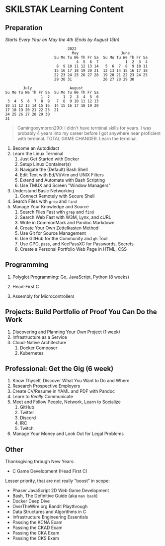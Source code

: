 # SKILSTAK Learning Content

## Preparation

*Starts Every Year on May the 4th (Ends by August 15th)*

```
                            2022
                              May                   June          
                      Su Mo Tu We Th Fr Sa  Su Mo Tu We Th Fr Sa  
                                4  5  6  7            1  2  3  4  
                       8  9 10 11 12 13 14   5  6  7  8  9 10 11  
                      15 16 17 18 19 20 21  12 13 14 15 16 17 18  
                      22 23 24 25 26 27 28  19 20 21 22 23 24 25  
                      29 30 31              26 27 28 29 30        

        July                 August
Su Mo Tu We Th Fr Sa  Su Mo Tu We Th Fr Sa
                1  2      1  2  3  4  5  6
 3  4  5  6  7  8  9   7  8  9 10 11 12 13
10 11 12 13 14 15 16  14 15 16 17 18 19 20
17 18 19 20 21 22 23  21
24 25 26 27 28 29 30 
31                                                                
```

> Gamingoxymoron290: I didn't have terminal skills for years. I was
> probably 4 years into my career before I got anywhere near proficient
> with terminal. TOTAL GAME CHANGER. Learn the terminal.

1. Become an Autodidact
1. Learn the Linux Terminal
   1. Just Get Started with Docker
   1. Setup Linux Container(s)
   1. Navigate the (Default) Bash Shell
   1. Edit Text with Ed/Vi/Vim and UNIX Filters
   1. Extend and Automate with Bash Scripting
   1. Use TMUX and Screen "Window Managers"
1. Understand Basic Networking
   1. Connect Remotely with Secure Shell
1. Search Files with `grep` and `find`
1. Manage Your Knowledge and Source
   1. Search Files Fast with `grep` and `find`
   1. Search Web Fast with W3M, Lynx, and cURL
   1. Write in CommonMark and Pandoc Markdown
   1. Create Your Own Zettelkasten Method
   1. Use Git for Source Management
   1. Use GitHub for the Community and `gh` Tool
   1. Use GPG, `pass`, and KeePassXC for Passwords, Secrets
   1. Create a Personal Portfolio Web Page in HTML, CSS

## Programming

1. Polyglot Programming: Go, JavaScript, Python (8 weeks)

1. Head-First C
1. Assembly for Microcontrollers

## Projects: Build Portfolio of Proof You Can Do the Work

1. Discovering and Planning Your *Own* Project (1 week)
1. Infrastructure as a Service
1. Cloud-Native Architecture
   1. Docker Composer 
   1. Kubernetes

## Professional: Get the Gig (6 week)

1. Know Thyself, Discover What You Want to Do and Where
1. Research Prospective Employers
1. Create CV/Resume in YAML and PDF with Pandoc
1. Learn to *Really* Communicate
1. Meet and Follow People, Network, Learn to Socialize
   1. GitHub
   1. Twitter
   1. Discord
   1. IRC
   1. Twitch
1. Manage Your Money and Look Out for Legal Problems

## Other

Thanksgiving through New Years:

* C Game Development (Head First C)

Lesser priority, that are not really "boost" in scope:

* Phaser JavaScript 2D Web Game Development
* Bash, The Definitive Guide (aka `man bash`)
* Docker Deep Dive
* OverTheWire.org Bandit Playthrough
* Data Structures and Algorithms in C
* Infrastructure Engineering Essentials
* Passing the KCNA Exam
* Passing the CKAD Exam
* Passing the CKA Exam
* Passing the CKS Exam
